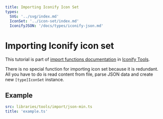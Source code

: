 ```yaml
title: Importing Iconify Icon Set
types:
  SVG: '../svg/index.md'
  IconSet: '../icon-set/index.md'
  IconifyJSON: '/docs/types/iconify-json.md'
```

# Importing Iconify icon set

This tutorial is part of [import functions documentation](./index.md) in [Iconify Tools](../index.md).

There is no special function for importing icon set because it is redundant. All you have to do is read content from file, parse JSON data and create new `[type]IconSet` instance.

## Example

```yaml
src: libraries/tools/import/json-min.ts
title: 'example.ts'
```
